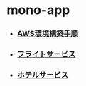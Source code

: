 # mono-app

- ### [AWS環境構築手順](AWS環境構築手順.md)
- ### [フライトサービス](https://github.com/zhongtaoaki/mono-flight)
- ### [ホテルサービス](https://github.com/zhongtaoaki/mono-hotel)